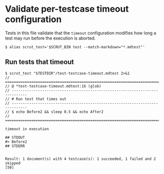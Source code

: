 # Validate per-testcase timeout configuration

Tests in this file validate that the `timeout` configuration modifies how long a test may run before the execution is aborted.

```scrut
$ alias scrut_test='$SCRUT_BIN test --match-markdown="*.mdtest"'
```

## Run tests that timeout

```scrut
$ scrut_test "$TESTDIR"/test-testcase-timeout.mdtest 2>&1
// =============================================================================
// @ *test-testcase-timeout.mdtest:16 (glob)
// -----------------------------------------------------------------------------
// # Run test that times out
// -----------------------------------------------------------------------------
// $ echo Before2 && sleep 0.5 && echo After2
// =============================================================================

timeout in execution

## STDOUT
#> Before2
## STDERR


Result: 1 document(s) with 4 testcase(s): 1 succeeded, 1 failed and 2 skipped
[50]
```
